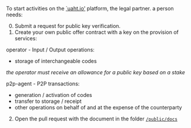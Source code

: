 To start activities on the [`uaht.io'](https://uaht.io/) platform, the legal partner. a person needs:

0. Submit a request for public key verification.
1. Create your own public offer contract with a key on the provision of services:

operator - Input / Output operations:
 - storage of interchangeable codes

*the operator must receive an allowance for a public key based on a stake*

p2p-agent - P2P transactions:
  - generation / activation of codes
  - transfer to storage / receipt
  - other operations on behalf of and at the expense of the counterparty
 
2. Open the pull request with the document in the folder [`/public/docs`](https://github.com/starscrowding/UAHT/tree/dev/public/docs)
